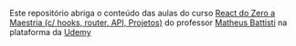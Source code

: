 Este repositório abriga o conteúdo das aulas do curso [React do Zero a Maestria (c/ hooks, router, API, Projetos)](https://www.udemy.com/course/react-do-zero-a-maestria-c-hooks-router-api-projetos/) do professor
[Matheus Battisti](https://www.udemy.com/user/matheus-battisti/) na plataforma da [Udemy](https://www.udemy.com/)